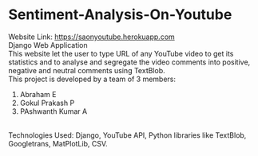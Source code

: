 # Sentiment-Analysis-On-Youtube
Website Link: https://saonyoutube.herokuapp.com<br>
Django Web Application<br>
This website let the user to type URL of any YouTube video to get its statistics and to analyse and segregate the video comments into positive, negative and neutral comments using TextBlob.<br>
This project is developed by a team of 3 members:<br>
1. Abraham E<br>
2. Gokul Prakash P<br>
3. PAshwanth Kumar A<br>
<br>
Technologies Used: Django, YouTube API, Python libraries like TextBlob, Googletrans, MatPlotLib, CSV.
